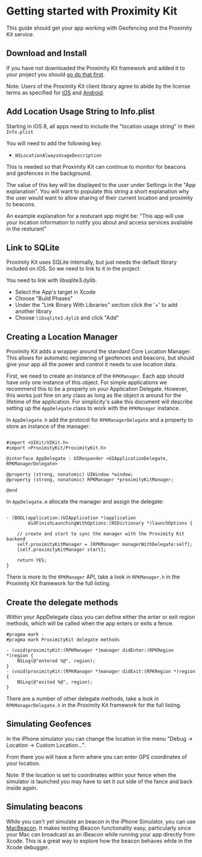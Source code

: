 # Getting started with Proximity Kit

This guide should get your app working with Geofencing and the Proximity Kit service.

## Download and Install

If you have not downloaded the Proximity Kit framework and added it to your project you should [go do that first](/download).

Note: Users of the Proximity Kit client library agree to abide by the license terms as
 specified for [iOS](license) and [Android](../android/license).

## Add Location Usage String to Info.plist

Starting in iOS 8, all apps need to include the "location usage string" in their `Info.plist`

You will need to add the following key:

- `NSLocationAlwaysUsageDescription`

This is needed so that Proximity Kit can continue to monitor for beacons and geofences in the background.

The value of this key will be displayed to the user under Settings in the "App explanation". You will want to populate this string a short explanation why the user would want to allow sharing of their current location and proximity to beacons.

An example explanation for a resturant app might be: "This app will use your location information to notify you about and access services avaliable in the resturant"

## Link to SQLite

Proximity Kit uses SQLite internally, but just needs the default library included on iOS. So we need to link to it in the project.

You need to link with libsqlite3.dylib.

- Select the App's target in Xcode
- Choose "Build Phases"
- Under the "Link Binary With Libraries" section click the '+' to add another library
- Choose `libsqlite3.dylib` and click "Add"

## Creating a Location Manager

Proximity Kit adds a wrapper around the standard Core Location Manager. This allows for automatic registering of geofences and beacons, but should give your app all the power and control it needs to use location data.

First, we need to create an instance of the `RPKManager`. Each app should have only one instance of this object. For simple applications we recommend this to be a property on your Application Delegate. However, this works just fine on any class as long as the object is around for the lifetime of the application. For simplicity's sake this document will describe setting up the `AppDelegate` class to work with the `RPKManager` instance.

In `AppDelegate.h` add the protocol for `RPKManagerDelegate` and a property to store an instance of the manager:

```objc

#import <UIKit/UIKit.h>
#import <ProximityKit/ProximityKit.h>

@interface AppDelegate : UIResponder <UIApplicationDelegate, RPKManagerDelegate>

@property (strong, nonatomic) UIWindow *window;
@property (strong, nonatomic) RPKManager *proximityKitManager;

@end
```

In `AppDelegate.m` allocate the manager and assign the delegate:

```objc

- (BOOL)application:(UIApplication *)application
        didFinishLaunchingWithOptions:(NSDictionary *)launchOptions {

    // create and start to sync the manager with the Proximity Kit backend
    self.proximityKitManager = [RPKManager managerWithDelegate:self];
    [self.proximityKitManager start];

    return YES;
}
```

There is more to the `RPKManager` API, take a look in `RPKManager.h` in the Proximity Kit framework for the full listing.

## Create the delegate methods

Within your AppDelegate class you can define either the enter or exit region methods, which will be called when the app enters or exits a fence.

```objc
#pragma mark -
#pragma mark ProximityKit delegate methods

- (void)proximityKit:(RPKManager *)manager didEnter:(RPKRegion *)region {
    NSLog(@"entered %@", region);
}
- (void)proximityKit:(RPKManager *)manager didExit:(RPKRegion *)region {
    NSLog(@"exited %@", region);
}
```

There are a number of other delegate methods, take a look in `RPKManagerDelegate.h` in the Proximity Kit framework for the full listing.

## Simulating Geofences

In the iPhone simulator you can change the location in the menu "Debug -> Location -> Custom Location...".

From there you will have a form where you can enter GPS coordinates of your location.

Note: If the location is set to coordinates within your fence when the simulator is launched you may have to set it out side of the fance and back inside again.

## Simulating beacons

While you can't yet simulate an beacon in the iPhone Simulator, you can use [MacBeacon](http://www.radiusnetworks.com/macbeacon-app.html). It makes testing iBeacon functionality easy, particularly since your Mac can broadcast as an iBeacon while running your app directly from Xcode. This is a great way to explore how the beacon behaves while in the Xcode debugger.



